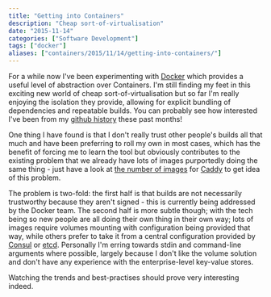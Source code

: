 ```yaml
---
title: "Getting into Containers"
description: "Cheap sort-of-virtualisation"
date: "2015-11-14"
categories: ["Software Development"]
tags: ["docker"]
aliases: ["containers/2015/11/14/getting-into-containers/"]
---
```


For a while now I've been experimenting with [Docker](https://www.docker.com/)
which provides a useful level of abstraction over Containers. I'm still finding
my feet in this exciting new world of cheap sort-of-virtualisation but so far
I'm really enjoying the isolation they provide, allowing for explicit bundling
of dependencies and repeatable builds. You can probably see how interested I've
been from my [github history](https://github.com/search?q=user%3Aahri+docker)
these past months!

One thing I have found is that I don't really trust other people's builds all
that much and have been preferring to roll my own in most cases, which has the
benefit of forcing me to learn the tool but obviously contributes to the
existing problem that we already have lots of images purportedly doing the same
thing - just have a look at [the number of
images](https://hub.docker.com/search/?q=caddy) for
[Caddy](https://caddyserver.com/) to get idea of this problem.

The problem is two-fold: the first half is that builds are not necessarily
trustworthy because they aren't signed - this is currently being addressed by
the Docker team. The second half is more subtle though; with the tech being so
new people are all doing their own thing in their own way; lots of images
require volumes mounting with configuration being provided that way, while
others prefer to take it from a central configuration provided by
[Consul](https://www.consul.io/) or [etcd](https://coreos.com/etcd/). Personally
I'm erring towards stdin and command-line arguments where possible, largely
because I don't like the volume solution and don't have any experience with the
enterprise-level key-value stores.

Watching the trends and best-practises should prove very interesting indeed.
